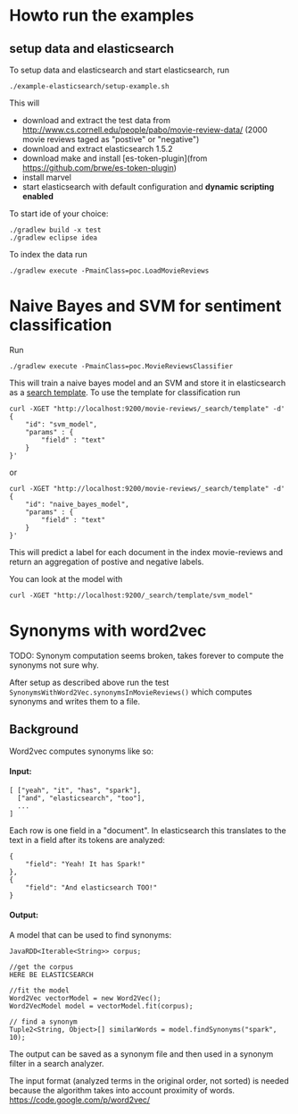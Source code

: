# Howto run the examples

## setup data and elasticsearch

To setup data and elasticsearch and start elasticsearch, run 

```
./example-elasticsearch/setup-example.sh
```

This will 

- download and extract the test data from http://www.cs.cornell.edu/people/pabo/movie-review-data/ (2000 movie reviews taged as "postive" or "negative")
- download and extract elasticsearch 1.5.2
- download make and install [es-token-plugin](from https://github.com/brwe/es-token-plugin)
- install marvel
- start elasticsearch with default configuration and __dynamic scripting enabled__


To start ide of your choice:

```
./gradlew build -x test
./gradlew eclipse idea
```



To index the data run 

```
./gradlew execute -PmainClass=poc.LoadMovieReviews
```

# Naive Bayes and SVM for sentiment classification

Run
 
```
./gradlew execute -PmainClass=poc.MovieReviewsClassifier

```

This will train a naive bayes model and an SVM and store it in elasticsearch as a [search template](https://www.elastic.co/guide/en/elasticsearch/reference/master/search-template.html). To use the template for classification run

```
curl -XGET "http://localhost:9200/movie-reviews/_search/template" -d'
{
    "id": "svm_model",
    "params" : {
        "field" : "text"
    }
}'
```
or

```
curl -XGET "http://localhost:9200/movie-reviews/_search/template" -d'
{
    "id": "naive_bayes_model",
    "params" : {
        "field" : "text"
    }
}'
```

This will predict a label for each document in the index movie-reviews and return an aggregation of postive and negative labels. 

You can look at the model with

```
curl -XGET "http://localhost:9200/_search/template/svm_model"
```

 
# Synonyms with word2vec

TODO: Synonym computation seems broken, takes forever to compute the synonyms not sure why.

After setup as described above run the test `SynonymsWithWord2Vec.synonymsInMovieReviews()` which computes synonyms and writes them to a file. 

## Background

Word2vec computes synonyms like so:

#### Input: 

```
[ ["yeah", "it", "has", "spark"],
  ["and", "elasticsearch", "too"],
  ...
]
```

Each row is one field in a "document".
In elasticsearch this translates to the text in a field after its tokens are analyzed:

```
{
	"field": "Yeah! It has Spark!"
},
{
	"field": "And elasticsearch TOO!"
}
```

#### Output:

A model that can be used to find synonyms:

```
JavaRDD<Iterable<String>> corpus;

//get the corpus
HERE BE ELASTICSEARCH

//fit the model
Word2Vec vectorModel = new Word2Vec();
Word2VecModel model = vectorModel.fit(corpus);

// find a synonym
Tuple2<String, Object>[] similarWords = model.findSynonyms("spark", 10);
```

The output can be saved as a synonym file and then used in a synonym filter in a search analyzer.


The input format (analyzed terms in the original order, not sorted) is needed because the algorithm takes into account proximity of words. 
https://code.google.com/p/word2vec/








